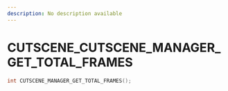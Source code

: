 ```yaml
---
description: No description available 
---
```


# CUTSCENE\_CUTSCENE_MANAGER_GET_TOTAL_FRAMES

```cpp
int CUTSCENE_MANAGER_GET_TOTAL_FRAMES();
```